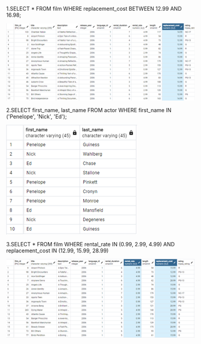 1.SELECT \* FROM film
WHERE replacement_cost BETWEEN 12.99 AND 16.98;

![](./images/1.png)

2.SELECT first_name, last_name FROM actor
WHERE first_name IN ('Penelope', 'Nick', 'Ed');

![](./images/2.png)

3.SELECT \* FROM film
WHERE rental_rate IN (0.99, 2.99, 4.99) AND replacement_cost IN (12.99, 15.99, 28.99)

![](./images/3.png)
